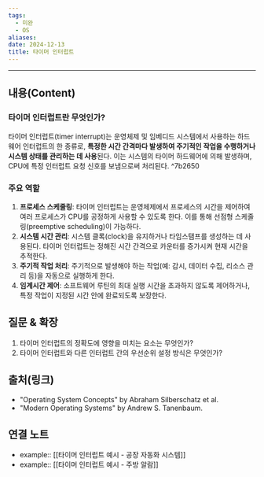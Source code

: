```yaml
---
tags:
  - 미완
  - OS
aliases: 
date: 2024-12-13
title: 타이머 인터럽트
---
```

---

## 내용(Content)

### 타이머 인터럽트란 무엇인가?

타이머 인터럽트(timer interrupt)는 운영체제 및 임베디드 시스템에서 사용하는 하드웨어 인터럽트의 한 종류로, **특정한 시간 간격마다 발생하여 주기적인 작업을 수행하거나 시스템 상태를 관리하는 데 사용**된다. 이는 시스템의 타이머 하드웨어에 의해 발생하며, CPU에 특정 인터럽트 요청 신호를 보냄으로써 처리된다. ^7b2650

### 주요 역할 

1. **프로세스 스케줄링**: 타이머 인터럽트는 운영체제에서 프로세스의 시간을 제어하여 여러 프로세스가 CPU를 공정하게 사용할 수 있도록 한다. 이를 통해 선점형 스케줄링(preemptive scheduling)이 가능하다.
2. **시스템 시간 관리**: 시스템 클록(clock)을 유지하거나 타임스탬프를 생성하는 데 사용된다. 타이머 인터럽트는 정해진 시간 간격으로 카운터를 증가시켜 현재 시간을 추적한다.
3. **주기적 작업 처리**: 주기적으로 발생해야 하는 작업(예: 감시, 데이터 수집, 리소스 관리 등)을 자동으로 실행하게 한다.
4. **임계시간 제어**: 소프트웨어 루틴의 최대 실행 시간을 초과하지 않도록 제어하거나, 특정 작업이 지정된 시간 안에 완료되도록 보장한다.



## 질문 & 확장

1. 타이머 인터럽트의 정확도에 영향을 미치는 요소는 무엇인가?
2. 타이머 인터럽트와 다른 인터럽트 간의 우선순위 설정 방식은 무엇인가?

## 출처(링크)

- "Operating System Concepts" by Abraham Silberschatz et al. 
- "Modern Operating Systems" by Andrew S. Tanenbaum.

## 연결 노트

- example:: [[타이머 인터럽트 예시 - 공장 자동화 시스템]]
- example:: [[타이머 인터럽트 예시 - 주방 알람]]








